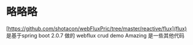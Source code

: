 # 略略略
[https://github.com/shotacon/webFluxPric/tree/master/reactive/flux](flux) 是基于spring boot 2.0.7 做的 webflux crud demo
Amazing 是一些其他代码
